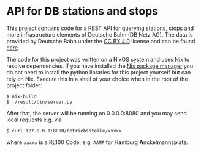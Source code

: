 # API for DB stations and stops
This project contains code for a REST API for querying stations, stops and more infrastructure elements of Deutsche Bahn (DB Netz AG). The data is provided by Deutsche Bahn under the [CC BY 4.0](https://creativecommons.org/licenses/by/4.0/) license and can be found [here](https://download-data.deutschebahn.com/static/datasets/betriebsstellen/DBNetz-Betriebsstellenverzeichnis-Stand2021-10.csv).

The code for this project was written on a NixOS system and uses Nix to resolve dependencies. If you have installed the [Nix package manager](https://nixos.org) you do not need to install the python libraries for this project yourself but can rely on Nix. Execute this in a shell of your choice when in the root of the project folder:

    $ nix-build
    $ ./result/bin/server.py

After that, the server will be running on 0.0.0.0:8080 and you may send local requests e.g. via

    $ curl 127.0.0.1:8080/betriebsstelle/xxxxx
where `xxxxx` is a RL100 Code, e.g. `AAMP` for H**a**mburg **A**nckel**m**anns**p**latz. 
